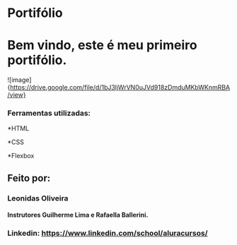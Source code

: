 # Portifólio

# Bem vindo, este é meu primeiro portifólio.

![image]{https://drive.google.com/file/d/1bJ3ljWrVN0uJVd918zDmduMKbWKnmRBA/view}

### Ferramentas utilizadas:

*HTML

*CSS

*Flexbox

## Feito por:

### Leonidas Oliveira

#### Instrutores Guilherme Lima e Rafaella Ballerini.

### Linkedin: https://www.linkedin.com/school/aluracursos/




